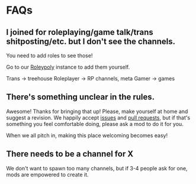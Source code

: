 # FAQs

## I joined for roleplaying/game talk/trans shitposting/etc. but I don't see the channels.

You need to add roles to see those!

Go to our [Roleypoly] instance to add them yourself.

Trans -> treehouse
Roleplayer -> RP channels, meta
Gamer -> games

## There's something unclear in the rules.

Awesome! Thanks for bringing that up! Please, make yourself at home and suggest a revision. We happily accept [issues] and [pull requests], but if that's something you feel comfortable doing, please ask a mod to do it for you.

When we all pitch in, making this place welcoming becomes easy!

## There needs to be a channel for X

We don't want to spawn too many channels, but if 3-4 people ask for one, mods are empowered to create it.

[Roleypoly]: https://rp.kat.cafe/s/449329889930248192
[issues]: https://github.com/cuteAsHeckClub/cuteasheckclub.github.io/issues
[pull requests]: https://github.com/cuteAsHeckClub/cuteasheckclub.github.io/pulls

